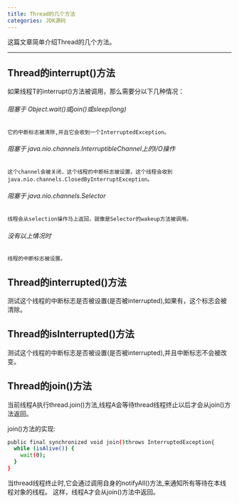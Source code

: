 ```yaml
---
title: Thread的几个方法
categories: JDK源码
---
```


这篇文章简单介绍Thread的几个方法。
<!--more-->

---

## Thread的interrupt()方法

如果线程T的interrupt()方法被调用，那么需要分以下几种情况：

###### 阻塞于 Object.wait()或join()或sleep(long)
`它的中断标志被清除,并且它会收到一个InterruptedException。`


###### 阻塞于 java.nio.channels.InterruptibleChannel上的I/O操作
`这个channel会被关闭，这个线程的中断标志被设置，这个线程会收到java.nio.channels.ClosedByInterruptException。`


###### 阻塞于 java.nio.channels.Selector
`线程会从selection操作马上返回，就像是Selector的wakeup方法被调用。`


###### 没有以上情况时
`线程的中断标志被设置。`



## Thread的interrupted()方法

测试这个线程的中断标志是否被设置(是否被interrupted),如果有，这个标志会被清除。


## Thread的isInterrupted()方法
测试这个线程的中断标志是否被设置(是否被interrupted),并且中断标志不会被改变。



## Thread的join()方法

当前线程A执行thread.join()方法,线程A会等待thread线程终止以后才会从join()方法返回。

join()方法的实现:

```bash
public final synchronized void join()throws InterruptedException{
  while (isAlive()) {
    wait(0);
  }
}
```
当thread线程终止时,它会通过调用自身的notifyAll()方法,来通知所有等待在本线程对象的线程。
这样，线程A才会从join()方法中返回。




